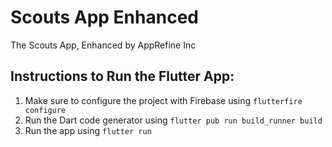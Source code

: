 # Scouts App Enhanced

The Scouts App, Enhanced by AppRefine Inc

## Instructions to Run the Flutter App:
1. Make sure to configure the project with Firebase using ```flutterfire configure```
2. Run the Dart code generator using ```flutter pub run build_runner build```
3. Run the app using ```flutter run```